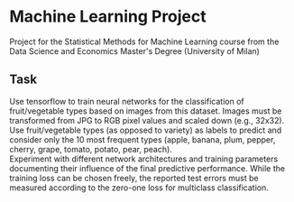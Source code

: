 # Machine Learning Project
Project for the Statistical Methods for Machine Learning course from the Data Science and Economics Master's Degree (University of Milan)

## Task

Use tensorflow to train neural networks for the classification of fruit/vegetable types based on images from this dataset. Images must be transformed from JPG to RGB pixel values and scaled down (e.g., 32x32).  
Use fruit/vegetable types (as opposed to variety) as labels to predict and consider only the 10 most frequent types (apple, banana, plum, pepper, cherry, grape, tomato, potato, pear, peach).  
Experiment with different network architectures and training parameters documenting their influence of the final predictive performance. While the training loss can be chosen freely, the reported test errors must be measured according to the zero-one loss for multiclass classification.
